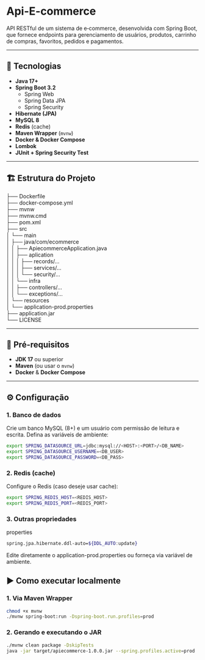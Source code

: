 # Api-E-commerce

API RESTful de um sistema de e‑commerce, desenvolvida com Spring Boot, que fornece endpoints para gerenciamento de usuários, produtos, carrinho de compras, favoritos, pedidos e pagamentos.

---

## 🚀 Tecnologias

- **Java 17+**  
- **Spring Boot 3.2**  
  - Spring Web  
  - Spring Data JPA  
  - Spring Security  
- **Hibernate (JPA)**  
- **MySQL 8**  
- **Redis** (cache)  
- **Maven Wrapper** (`mvnw`)  
- **Docker & Docker Compose**  
- **Lombok**  
- **JUnit + Spring Security Test**

---

## 🏗️ Estrutura do Projeto
├── Dockerfile
<br>
├── docker-compose.yml
<br>
├── mvnw
<br>
├── mvnw.cmd
<br>
├── pom.xml
<br>
├── src
<br>
│ └── main
<br>
│ ├── java/com/ecommerce
<br>
│ │ ├── ApiecommerceApplication.java 
<br>
│ │ ├── aplication
<br>
│ │ │ ├── records/…
<br>
│ │ │ ├── services/… 
<br>
│ │ │ └── security/… 
<br>
│ │ └── infra
<br>
│ │ ├── controllers/… 
<br>
│ │ └── exceptions/… 
<br>
│ └── resources
<br>
│ └── application-prod.properties 
<br>
├── application.jar
<br>
└── LICENSE
<br>

---

## 🔧 Pré-requisitos

- **JDK 17** ou superior  
- **Maven** (ou usar o `mvnw`)  
- **Docker** & **Docker Compose**

---

## ⚙️ Configuração

### 1. Banco de dados

Crie um banco MySQL (8+) e um usuário com permissão de leitura e escrita. Defina as variáveis de ambiente:

```bash
export SPRING_DATASOURCE_URL=jdbc:mysql://<HOST>:<PORT>/<DB_NAME>
export SPRING_DATASOURCE_USERNAME=<DB_USER>
export SPRING_DATASOURCE_PASSWORD=<DB_PASS>
````

### 2. Redis (cache)
Configure o Redis (caso deseje usar cache):


```bash
export SPRING_REDIS_HOST=<REDIS_HOST>
export SPRING_REDIS_PORT=<REDIS_PORT>
````

### 3. Outras propriedades
properties

```bash
spring.jpa.hibernate.ddl-auto=${DDL_AUTO:update}
````
Edite diretamente o application-prod.properties ou forneça via variável de ambiente.

## ▶️ Como executar localmente
### 1. Via Maven Wrapper
```bash
chmod +x mvnw
./mvnw spring-boot:run -Dspring-boot.run.profiles=prod
````

### 2. Gerando e executando o JAR
```bash
./mvnw clean package -DskipTests
java -jar target/apiecommerce-1.0.0.jar --spring.profiles.active=prod
````

